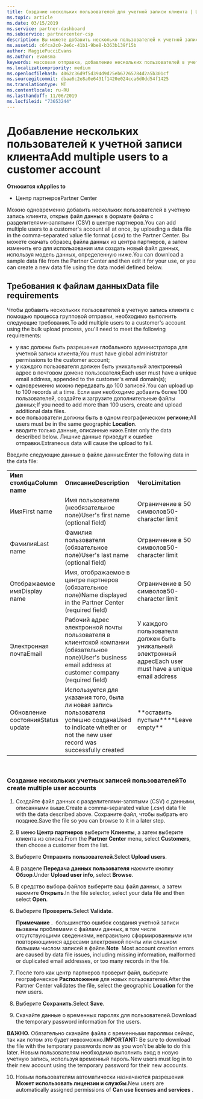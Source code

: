 ```yaml
---
title: Создание нескольких пользователей для учетной записи клиента | Центр партнеров
ms.topic: article
ms.date: 03/15/2019
ms.service: partner-dashboard
ms.subservice: partnercenter-csp
description: Вы можете добавить несколько пользователей к учетной записи клиента одновременно, загрузив файл данных в формате CSV в Центр партнеров.
ms.assetid: c6fca2c0-2e6c-41b1-9be8-b363b139f15b
author: MaggiePucciEvans
ms.author: evansma
keywords: массовая отправка, добавление нескольких пользователей в учетную запись клиента, добавление пользователей клиента, массовая отправка пользователей клиента, учетная запись клиента, пользователи клиента, пользователи
ms.localizationpriority: medium
ms.openlocfilehash: 4062c36d9f5d394d9d25eb67265784d2a5b301cf
ms.sourcegitcommit: dbaa6c2e8a0e6431f1420e024cca6d0dd54f1425
ms.translationtype: MT
ms.contentlocale: ru-RU
ms.lasthandoff: 11/06/2019
ms.locfileid: "73653244"
---
```

# <a name="add-multiple-users-to-a-customer-account"></a><span data-ttu-id="ea556-104">Добавление нескольких пользователей к учетной записи клиента</span><span class="sxs-lookup"><span data-stu-id="ea556-104">Add multiple users to a customer account</span></span>

<span data-ttu-id="ea556-105">**Относится к**</span><span class="sxs-lookup"><span data-stu-id="ea556-105">**Applies to**</span></span>

-  <span data-ttu-id="ea556-106">Центр партнеров</span><span class="sxs-lookup"><span data-stu-id="ea556-106">Partner Center</span></span>

<span data-ttu-id="ea556-107">Можно одновременно добавить нескольких пользователей в учетную запись клиента, открыв файл данных в формате файла с разделителями-запятыми (CSV) в центре партнеров.</span><span class="sxs-lookup"><span data-stu-id="ea556-107">You can add multiple users to a customer's account all at once, by uploading a data file in the comma-separated value file format (.csv) to the Partner Center.</span></span> <span data-ttu-id="ea556-108">Вы можете скачать образец файла данных из центра партнеров, а затем изменить его для использования или создать новый файл данных, используя модель данных, определенную ниже.</span><span class="sxs-lookup"><span data-stu-id="ea556-108">You can download a sample data file from the Partner Center and then edit it for your use, or you can create a new data file using the data model defined below.</span></span>

## <a href="" id="creatingtheimportcsvfile"></a><span data-ttu-id="ea556-109">Требования к файлам данных</span><span class="sxs-lookup"><span data-stu-id="ea556-109">Data file requirements</span></span>


<span data-ttu-id="ea556-110">Чтобы добавить нескольких пользователей в учетную запись клиента с помощью процесса групповой отправки, необходимо выполнить следующие требования.</span><span class="sxs-lookup"><span data-stu-id="ea556-110">To add multiple users to a customer's account using the bulk upload process, you'll need to meet the following requirements:</span></span>

-   <span data-ttu-id="ea556-111">у вас должны быть разрешения глобального администратора для учетной записи клиента;</span><span class="sxs-lookup"><span data-stu-id="ea556-111">You must have global administrator permissions to the customer account;</span></span>
-   <span data-ttu-id="ea556-112">у каждого пользователя должен быть уникальный электронный адрес в почтовом домене пользователя;</span><span class="sxs-lookup"><span data-stu-id="ea556-112">Each user must have a unique email address, appended to the customer's email domain(s);</span></span>
-   <span data-ttu-id="ea556-113">одновременно можно передавать до 100 записей.</span><span class="sxs-lookup"><span data-stu-id="ea556-113">You can upload up to 100 records at a time.</span></span> <span data-ttu-id="ea556-114">Если вам необходимо добавить более 100 пользователей, создайте и загрузите дополнительные файлы данных;</span><span class="sxs-lookup"><span data-stu-id="ea556-114">If you need to add more than 100 users, create and upload additional data files.</span></span>
-   <span data-ttu-id="ea556-115">все пользователи должны быть в одном географическом **регионе**;</span><span class="sxs-lookup"><span data-stu-id="ea556-115">All users must be in the same geographic **Location**.</span></span>
-   <span data-ttu-id="ea556-116">вводите только данные, описанные ниже.</span><span class="sxs-lookup"><span data-stu-id="ea556-116">Enter only the data described below.</span></span> <span data-ttu-id="ea556-117">Лишние данные приведут к ошибке отправки.</span><span class="sxs-lookup"><span data-stu-id="ea556-117">Extraneous data will cause the upload to fail.</span></span>

<span data-ttu-id="ea556-118">Введите следующие данные в файле данных:</span><span class="sxs-lookup"><span data-stu-id="ea556-118">Enter the following data in the data file:</span></span>

|                 |                                                                              |                                            |
|-----------------|------------------------------------------------------------------------------|--------------------------------------------|
| <span data-ttu-id="ea556-119">**Имя столбца**</span><span class="sxs-lookup"><span data-stu-id="ea556-119">**Column name**</span></span> | <span data-ttu-id="ea556-120">**Описание**</span><span class="sxs-lookup"><span data-stu-id="ea556-120">**Description**</span></span>                                                              | <span data-ttu-id="ea556-121">**Чего**</span><span class="sxs-lookup"><span data-stu-id="ea556-121">**Limitation**</span></span>                             |
| <span data-ttu-id="ea556-122">Имя</span><span class="sxs-lookup"><span data-stu-id="ea556-122">First name</span></span>      | <span data-ttu-id="ea556-123">Имя пользователя (необязательное поле)</span><span class="sxs-lookup"><span data-stu-id="ea556-123">User's first name (optional field)</span></span>                                           | <span data-ttu-id="ea556-124">Ограничение в 50 символов</span><span class="sxs-lookup"><span data-stu-id="ea556-124">50-character limit</span></span>                         |
| <span data-ttu-id="ea556-125">Фамилия</span><span class="sxs-lookup"><span data-stu-id="ea556-125">Last name</span></span>       | <span data-ttu-id="ea556-126">Фамилия пользователя (обязательное поле)</span><span class="sxs-lookup"><span data-stu-id="ea556-126">User's last name (optional field)</span></span>                                            | <span data-ttu-id="ea556-127">Ограничение в 50 символов</span><span class="sxs-lookup"><span data-stu-id="ea556-127">50-character limit</span></span>                         |
| <span data-ttu-id="ea556-128">Отображаемое имя</span><span class="sxs-lookup"><span data-stu-id="ea556-128">Display name</span></span>    | <span data-ttu-id="ea556-129">Имя, отображаемое в центре партнеров (обязательное поле)</span><span class="sxs-lookup"><span data-stu-id="ea556-129">Name displayed in the Partner Center (required field)</span></span>                            | <span data-ttu-id="ea556-130">Ограничение в 50 символов</span><span class="sxs-lookup"><span data-stu-id="ea556-130">50-character limit</span></span>                         |
| <span data-ttu-id="ea556-131">Электронная почта</span><span class="sxs-lookup"><span data-stu-id="ea556-131">Email</span></span>           | <span data-ttu-id="ea556-132">Рабочий адрес электронной почты пользователя в клиентской компании (обязательное поле)</span><span class="sxs-lookup"><span data-stu-id="ea556-132">User's business email address at customer company (required field)</span></span>           | <span data-ttu-id="ea556-133">У каждого пользователя должен быть уникальный электронный адрес</span><span class="sxs-lookup"><span data-stu-id="ea556-133">Each user must have a unique email address</span></span> |
| <span data-ttu-id="ea556-134">Обновление состояния</span><span class="sxs-lookup"><span data-stu-id="ea556-134">Status update</span></span>   | <span data-ttu-id="ea556-135">Используется для указания того, была ли новая запись пользователя успешно создана</span><span class="sxs-lookup"><span data-stu-id="ea556-135">Used to indicate whether or not the new user record was successfully created</span></span> | <span data-ttu-id="ea556-136">\*\*оставить пустым\*\*</span><span class="sxs-lookup"><span data-stu-id="ea556-136">\*\*Leave empty\*\*</span></span>                        |

 

### <a href="" id="createmultipleuseraccounts"></a><span data-ttu-id="ea556-137">Создание нескольких учетных записей пользователей</span><span class="sxs-lookup"><span data-stu-id="ea556-137">To create multiple user accounts</span></span>

<a href="" id="creatingtheaccounts"></a>
1.  <span data-ttu-id="ea556-138">Создайте файл данных с разделителями-запятыми (CSV) с данными, описанными выше.</span><span class="sxs-lookup"><span data-stu-id="ea556-138">Create a comma-separated value (.csv) data file with the data described above.</span></span> <span data-ttu-id="ea556-139">Сохраните файл, чтобы выбрать его позднее.</span><span class="sxs-lookup"><span data-stu-id="ea556-139">Save the file so you can browse to it in a later step.</span></span>
2.  <span data-ttu-id="ea556-140">В меню **Центр партнеров** выберите **Клиенты**, а затем выберите клиента из списка.</span><span class="sxs-lookup"><span data-stu-id="ea556-140">From the **Partner Center** menu, select **Customers**, then choose a customer from the list.</span></span>
3.  <span data-ttu-id="ea556-141">Выберите **Отправить пользователей**.</span><span class="sxs-lookup"><span data-stu-id="ea556-141">Select **Upload users**.</span></span>
4.  <span data-ttu-id="ea556-142">В разделе **Передача данных пользователя** нажмите кнопку **Обзор**.</span><span class="sxs-lookup"><span data-stu-id="ea556-142">Under **Upload user info**, select **Browse**.</span></span>
5.  <span data-ttu-id="ea556-143">В средство выбора файлов выберите ваш файл данных, а затем нажмите **Открыть**.</span><span class="sxs-lookup"><span data-stu-id="ea556-143">In the file selector, select your data file and then select **Open**.</span></span>
6.  <span data-ttu-id="ea556-144">Выберите **Проверить**.</span><span class="sxs-lookup"><span data-stu-id="ea556-144">Select **Validate**.</span></span>

    <span data-ttu-id="ea556-145">**Примечание** .  большинство ошибок создания учетной записи вызваны проблемами с файлами данных, в том числе отсутствующими сведениями, неправильно сформированными или повторяющимися адресами электронной почты или слишком большим числом записей в файле.</span><span class="sxs-lookup"><span data-stu-id="ea556-145">**Note**  Most account creation errors are caused by data file issues, including missing information, malformed or duplicated email addresses, or too many records in the file.</span></span>

7.  <span data-ttu-id="ea556-146">После того как центр партнеров проверит файл, выберите географическое **Расположение** для новых пользователей.</span><span class="sxs-lookup"><span data-stu-id="ea556-146">After the Partner Center validates the file, select the geographic **Location** for the new users.</span></span>
8.  <span data-ttu-id="ea556-147">Выберите **Сохранить**.</span><span class="sxs-lookup"><span data-stu-id="ea556-147">Select **Save**.</span></span>
9.  <span data-ttu-id="ea556-148">Скачайте данные о временных паролях для пользователей.</span><span class="sxs-lookup"><span data-stu-id="ea556-148">Download the temporary password information for the users.</span></span>

<span data-ttu-id="ea556-149">**ВАЖНО.** Обязательно скачайте файла с временными паролями сейчас, так как потом это будет невозможно.</span><span class="sxs-lookup"><span data-stu-id="ea556-149">**IMPORTANT:** Be sure to download the file with the temporary passwords now as you won't be able to do this later.</span></span> <span data-ttu-id="ea556-150">Новым пользователям необходимо выполнить вход в новую учетную запись, используя временный пароль.</span><span class="sxs-lookup"><span data-stu-id="ea556-150">New users must log in to their new account using the temporary password for their new accounts.</span></span>

10. <span data-ttu-id="ea556-151">Новым пользователям автоматически назначаются разрешения **Может использовать лицензии и службы**.</span><span class="sxs-lookup"><span data-stu-id="ea556-151">New users are automatically assigned permissions of **Can use licenses and services** .</span></span> 

 

 



